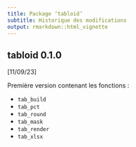 ```yaml
---
title: Package ‘tabloid’
subtitle: Historique des modifications
output: rmarkdown::html_vignette
---
```



## tabloid 0.1.0

[11/09/23]

Première version contenant les fonctions :

- `tab_build`
- `tab_pct`
- `tab_round`
- `tab_mask`
- `tab_render`
- `tab_xlsx`
